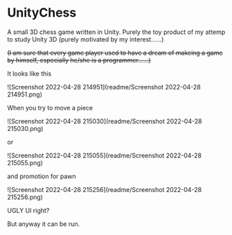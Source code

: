 # UnityChess
A small 3D chess game written in Unity. Purely the toy product of my attemp to study Unity 3D (purely motivated by my interest......)

<del>(I am sure that every game player used to have a dream of makeing a game by himself, especially he/she is a programmer......)</del>

It looks like this 



![Screenshot 2022-04-28 214951](readme/Screenshot 2022-04-28 214951.png)

When you try to move a piece

![Screenshot 2022-04-28 215030](readme/Screenshot 2022-04-28 215030.png)

or

![Screenshot 2022-04-28 215055](readme/Screenshot 2022-04-28 215055.png)

and promotion for pawn

![Screenshot 2022-04-28 215256](readme/Screenshot 2022-04-28 215256.png)

UGLY UI right?

But anyway it can be run.
